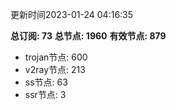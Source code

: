 更新时间2023-01-24 04:16:35

**总订阅: 73**
**总节点: 1960**
**有效节点: 879**
- trojan节点: 600
- v2ray节点: 213
- ss节点: 63
- ssr节点: 3
